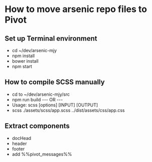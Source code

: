 # How to move arsenic repo files to Pivot


## Set up Terminal environment

* cd ~/dev/arsenic-mjy
* npm install
* bower install
* npm start


## How to compile SCSS manually

* cd to ~/dev/arsenic-mjy/src
* npm run build  --- OR ---
* Usage: scss [options] [INPUT] [OUTPUT]
* scss ./assets/scss/app.scss ../dist/assets/css/app.css 


## Extract components

* docHead
* header
* footer
* add %%pivot_messages%%

